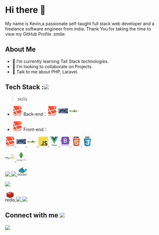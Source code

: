 <!-- <div align="center">
  <img width="" height = "" src="https://miro.medium.com/max/1444/1*Z5-lWkyzcRB5ahgm9qyxvg.png" alt="cover" />
</div> -->

<h1> Hi there 👋 </h1>

<div size='20px'> My name is Kevin,a passionate self-taught full stack web developer and a freelance software engineer from india. Thank You for taking the time to view my GitHub Profile :smile:</div>
<h2>About Me</h2>

- 🔭 I’m currently learning Tall Stack technologies.
- 👯 I’m looking to collaborate on Projects.
- 💬 Talk to me about PHP, Laravel.

<h2> Tech Stack :<img src = "https://github.githubassets.com/images/icons/emoji/unicode/1f6e0.png" width = 32px> </h2>

<blockquote>
<p dir="auto">skills</p>
</blockquote>

<ul>
  <li><p><img width ='32px' src ='https://raw.githubusercontent.com/devicons/devicon/master/icons/laravel/laravel-plain-wordmark.svg'>  Back-end：<img width ='32px' src ='https://raw.githubusercontent.com/devicons/devicon/master/icons/laravel/laravel-plain-wordmark.svg'> <img width ='32px' src ='https://raw.githubusercontent.com/devicons/devicon/master/icons/php/php-original.svg'> <img width ='32px' src ='https://raw.githubusercontent.com/devicons/devicon/master/icons/nodejs/nodejs-original-wordmark.svg'></p></li>
  
  <li><p><img width ='32px' src ='https://raw.githubusercontent.com/devicons/devicon/master/icons/laravel/laravel-plain-wordmark.svg'>  Front-end： </p></li>
</ul>


<a href= # > <img width ='32px' src ='https://raw.githubusercontent.com/devicons/devicon/master/icons/laravel/laravel-plain-wordmark.svg'> </a>
<a href=# > <img width ='32px' src ='https://raw.githubusercontent.com/devicons/devicon/master/icons/php/php-original.svg'> </a>
<a href=# > <img width ='32px' src ='https://raw.githubusercontent.com/devicons/devicon/master/icons/nodejs/nodejs-original-wordmark.svg'> </a>
<a href= # > <img width ='32px' src ='https://raw.githubusercontent.com/devicons/devicon/master/icons/javascript/javascript-original.svg'> </a>
<a href=# > <img width ='32px' src ='https://raw.githubusercontent.com/devicons/devicon/master/icons/vuejs/vuejs-original-wordmark.svg'> </a>
<a href=# > <img width ='32px' src ='https://raw.githubusercontent.com/devicons/devicon/master/icons/bootstrap/bootstrap-plain-wordmark.svg'> </a>
<a href=# > <img width ='32px' src ='https://raw.githubusercontent.com/devicons/devicon/master/icons/html5/html5-original-wordmark.svg'> </a>
<a href=# > <img width ='32px' src ='https://raw.githubusercontent.com/devicons/devicon/master/icons/css3/css3-original-wordmark.svg'> </a>


<a href=# > <img width ='32px' src ='https://raw.githubusercontent.com/devicons/devicon/master/icons/mysql/mysql-original-wordmark.svg'> </a>
<a href=# > <img width ='32px' src ='https://raw.githubusercontent.com/devicons/devicon/master/icons/mongodb/mongodb-original-wordmark.svg'> </a>

<a href=# > <img width ='32px' src ='https://www.vectorlogo.zone/logos/git-scm/git-scm-icon.svg'> </a>
<a href=# > <img width ='32px' src ='https://www.vectorlogo.zone/logos/circleci/circleci-icon.svg'> </a>
<a href=# > <img width ='32px' src ='https://raw.githubusercontent.com/devicons/devicon/master/icons/docker/docker-original-wordmark.svg'> </a>



<a href= # > <img width ='32px' src ='https://www.vectorlogo.zone/logos/graphql/graphql-icon.svg'> </a>

<a href=# > <img width ='32px' src ='https://raw.githubusercontent.com/devicons/devicon/master/icons/redis/redis-original-wordmark.svg'> </a>
<a href=# > <img width ='32px' src ='https://www.vectorlogo.zone/logos/getpostman/getpostman-icon.svg'> </a>
<a href=# > <img width ='32px' src ='https://cdn.jsdelivr.net/gh/devicons/devicon/icons/vscode/vscode-original.svg'> </a>

<h2> Connect with me <img src='https://raw.githubusercontent.com/ShahriarShafin/ShahriarShafin/main/Assets/handshake.gif' width="100px"> </h2>
<a href = 'https://www.linkedin.com/in/kevin-makwana-986b03a8/'> 
  <img width = '32px' align= 'center' src="https://raw.githubusercontent.com/rahulbanerjee26/githubAboutMeGenerator/main/icons/linked-in-alt.svg"/>
</a>
